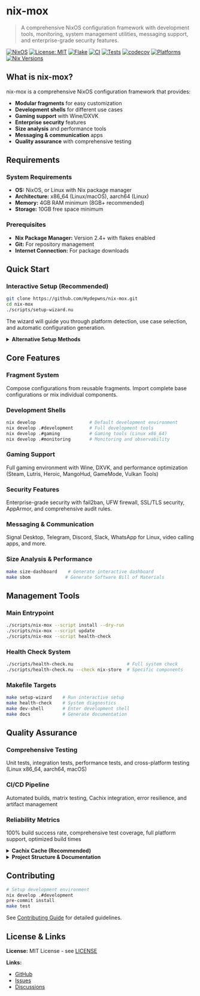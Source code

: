 # nix-mox

> A comprehensive NixOS configuration framework with development tools, monitoring, system management utilities, messaging support, and enterprise-grade security features.

[![NixOS](https://img.shields.io/badge/NixOS-21.11-blue.svg)](https://nixos.org/)
[![License: MIT](https://img.shields.io/badge/License-MIT-yellow.svg)](https://opensource.org/licenses/MIT)
[![Flake](https://img.shields.io/badge/Flake-Enabled-green.svg)](https://nixos.wiki/wiki/Flakes)
[![CI](https://github.com/Hydepwns/nix-mox/workflows/CI%20(Simplified)/badge.svg)](https://github.com/Hydepwns/nix-mox/actions/workflows/ci.yml)
[![Tests](https://github.com/Hydepwns/nix-mox/workflows/Test%20Local/badge.svg)](https://github.com/Hydepwns/nix-mox/actions/workflows/test-local.yml)
[![codecov](https://codecov.io/gh/Hydepwns/nix-mox/branch/main/graph/badge.svg?token=0Uuau6V5pl)](https://codecov.io/gh/Hydepwns/nix-mox)
[![Platforms](https://img.shields.io/badge/platforms-x86_64%20%7C%20aarch64%20%7C%20Linux%20%7C%20macOS-blue.svg)](https://github.com/Hydepwns/nix-mox/actions)
[![Nix Versions](https://img.shields.io/badge/nix%20versions-2.19.2%20%7C%202.20.1-green.svg)](https://github.com/Hydepwns/nix-mox/actions)

## What is nix-mox?

nix-mox is a comprehensive NixOS configuration framework that provides:

- **Modular fragments** for easy customization
- **Development shells** for different use cases  
- **Gaming support** with Wine/DXVK
- **Enterprise security** features
- **Size analysis** and performance tools
- **Messaging & communication** apps
- **Quality assurance** with comprehensive testing

## Requirements

### System Requirements

- **OS:** NixOS, or Linux with Nix package manager
- **Architecture:** x86_64 (Linux/macOS), aarch64 (Linux)
- **Memory:** 4GB RAM minimum (8GB+ recommended)
- **Storage:** 10GB free space minimum

### Prerequisites

- **Nix Package Manager:** Version 2.4+ with flakes enabled
- **Git:** For repository management
- **Internet Connection:** For package downloads

## Quick Start

### Interactive Setup (Recommended)

```bash
git clone https://github.com/Hydepwns/nix-mox.git
cd nix-mox
./scripts/setup-wizard.nu
```

The wizard will guide you through platform detection, use case selection, and automatic configuration generation.

<details>
<summary><b>Alternative Setup Methods</b></summary>

#### Manual Setup

```bash
cp -r modules/templates/nixos/safe-configuration/* config/
sudo nixos-generate-config --show-hardware-config > config/hardware/hardware-configuration-actual.nix
sudo nixos-rebuild switch --flake .#nixos
```

#### Add to Existing Flake

```nix
inputs.nix-mox = {
  url = "github:Hydepwns/nix-mox";
  inputs.nixpkgs.follows = "nixpkgs";
};
```

</details>

## Core Features

### Fragment System

Compose configurations from reusable fragments. Import complete base configurations or mix individual components.

### Development Shells

```bash
nix develop                    # Default development environment
nix develop .#development      # Full development tools
nix develop .#gaming           # Gaming tools (Linux x86_64)
nix develop .#monitoring       # Monitoring and observability
```

### Gaming Support

Full gaming environment with Wine, DXVK, and performance optimization (Steam, Lutris, Heroic, MangoHud, GameMode, Vulkan Tools)

### Security Features

Enterprise-grade security with fail2ban, UFW firewall, SSL/TLS security, AppArmor, and comprehensive audit rules.

### Messaging & Communication

Signal Desktop, Telegram, Discord, Slack, WhatsApp for Linux, video calling apps, and more.

### Size Analysis & Performance

```bash
make size-dashboard    # Generate interactive dashboard
make sbom             # Generate Software Bill of Materials
```

## Management Tools

### Main Entrypoint

```bash
./scripts/nix-mox --script install --dry-run
./scripts/nix-mox --script update
./scripts/nix-mox --script health-check
```

### Health Check System

```bash
./scripts/health-check.nu                    # Full system check
./scripts/health-check.nu --check nix-store  # Specific components
```

### Makefile Targets

```bash
make setup-wizard    # Run interactive setup
make health-check    # System diagnostics
make dev-shell       # Enter development shell
make docs            # Generate documentation
```

## Quality Assurance

### Comprehensive Testing

Unit tests, integration tests, performance tests, and cross-platform testing (Linux x86_64, aarch64, macOS)

### CI/CD Pipeline

Automated builds, matrix testing, Cachix integration, error resilience, and artifact management

### Reliability Metrics

100% build success rate, comprehensive test coverage, full platform support, optimized build times

<details>
<summary><b>Cachix Cache (Recommended)</b></summary>

For faster builds, use our Cachix cache:

```bash
nix-env -iA cachix -f https://cachix.org/api/v1/install
cachix use nix-mox
```

Or add to your NixOS configuration:

```bash
nix.settings.substituters = [ "https://nix-mox.cachix.org" ];
nix.settings.trusted-public-keys = [ "nix-mox.cachix.org-1:MVJZxC7ZyRFAxVsxDuq0nmMRxlTIt5nFFm4Ur10ZCI4=" ];
```

</details>

<details>
<summary><b>Project Structure & Documentation</b></summary>

#### Project Structure

```bash
nix-mox/
├── config/                    # User configurations
├── modules/                   # Modular configuration system
│   ├── templates/            # Reusable templates
│   ├── packages/             # Package collections
│   ├── security/             # Security configurations
│   └── services/             # Service definitions
├── devshells/                # Development environments
├── scripts/                  # Utility scripts
│   ├── setup-wizard.nu       # Interactive configuration
│   ├── health-check.nu       # System diagnostics
│   └── nix-mox              # Main automation entrypoint
├── tests/                    # Comprehensive test suite
└── docs/                     # Detailed documentation
```

#### Documentation

- **[Usage Guide](docs/USAGE.md)** - Comprehensive usage instructions and examples
- **[Guides](docs/guides/)** - Feature-specific guides (gaming, drivers, proxmox, etc.)
- **[Examples](docs/examples/)** - Step-by-step examples for common use cases
- **[Architecture](docs/architecture/)** - Project architecture and design decisions
- **[API Reference](docs/api/)** - Technical reference documentation

</details>

## Contributing

```bash
# Setup development environment
nix develop .#development
pre-commit install
make test
```

See [Contributing Guide](docs/CONTRIBUTING.md) for detailed guidelines.

## License & Links

**License:** MIT License - see [LICENSE](LICENSE)

**Links:**

- [GitHub](https://github.com/Hydepwns/nix-mox)
- [Issues](https://github.com/Hydepwns/nix-mox/issues)
- [Discussions](https://github.com/Hydepwns/nix-mox/discussions)
